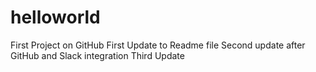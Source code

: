 # helloworld
First Project on GitHub
First Update to Readme file
Second update after GitHub and Slack integration
Third Update

